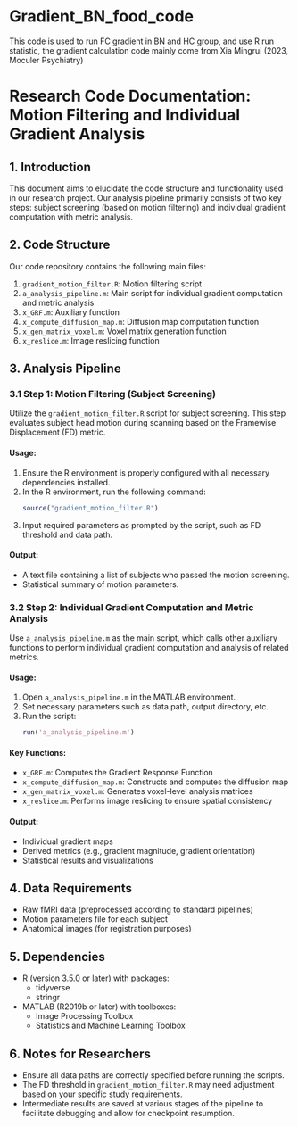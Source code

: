 # Gradient_BN_food_code

This code is used to run FC gradient in BN and HC group, and use R run statistic, the gradient calculation code mainly come from Xia Mingrui (2023, Moculer Psychiatry)

# Research Code Documentation: Motion Filtering and Individual Gradient Analysis

## 1. Introduction

This document aims to elucidate the code structure and functionality used in our research project. Our analysis pipeline primarily consists of two key steps: subject screening (based on motion filtering) and individual gradient computation with metric analysis.

## 2. Code Structure

Our code repository contains the following main files:

1. `gradient_motion_filter.R`: Motion filtering script
2. `a_analysis_pipeline.m`: Main script for individual gradient computation and metric analysis
3. `x_GRF.m`: Auxiliary function
4. `x_compute_diffusion_map.m`: Diffusion map computation function
5. `x_gen_matrix_voxel.m`: Voxel matrix generation function
6. `x_reslice.m`: Image reslicing function

## 3. Analysis Pipeline

### 3.1 Step 1: Motion Filtering (Subject Screening)

Utilize the `gradient_motion_filter.R` script for subject screening. This step evaluates subject head motion during scanning based on the Framewise Displacement (FD) metric.

#### Usage:
1. Ensure the R environment is properly configured with all necessary dependencies installed.
2. In the R environment, run the following command:
   ```R
   source("gradient_motion_filter.R")
   ```
3. Input required parameters as prompted by the script, such as FD threshold and data path.

#### Output:
- A text file containing a list of subjects who passed the motion screening.
- Statistical summary of motion parameters.

### 3.2 Step 2: Individual Gradient Computation and Metric Analysis

Use `a_analysis_pipeline.m` as the main script, which calls other auxiliary functions to perform individual gradient computation and analysis of related metrics.

#### Usage:
1. Open `a_analysis_pipeline.m` in the MATLAB environment.
2. Set necessary parameters such as data path, output directory, etc.
3. Run the script:
   ```matlab
   run('a_analysis_pipeline.m')
   ```

#### Key Functions:
- `x_GRF.m`: Computes the Gradient Response Function
- `x_compute_diffusion_map.m`: Constructs and computes the diffusion map
- `x_gen_matrix_voxel.m`: Generates voxel-level analysis matrices
- `x_reslice.m`: Performs image reslicing to ensure spatial consistency

#### Output:
- Individual gradient maps
- Derived metrics (e.g., gradient magnitude, gradient orientation)
- Statistical results and visualizations

## 4. Data Requirements

- Raw fMRI data (preprocessed according to standard pipelines)
- Motion parameters file for each subject
- Anatomical images (for registration purposes)

## 5. Dependencies

- R (version 3.5.0 or later) with packages:
  - tidyverse
  - stringr
- MATLAB (R2019b or later) with toolboxes:
  - Image Processing Toolbox
  - Statistics and Machine Learning Toolbox

## 6. Notes for Researchers

- Ensure all data paths are correctly specified before running the scripts.
- The FD threshold in `gradient_motion_filter.R` may need adjustment based on your specific study requirements.
- Intermediate results are saved at various stages of the pipeline to facilitate debugging and allow for checkpoint resumption.
